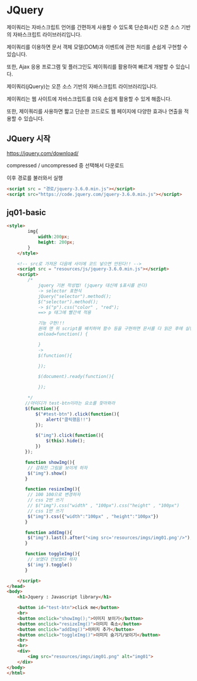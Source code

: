 # JQuery

제이쿼리는 자바스크립트 언어를 간편하게 사용할 수 있도록 단순화시킨 오픈 소스 기반의 자바스크립트 라이브러리입니다.

제이쿼리를 이용하면 문서 객체 모델(DOM)과 이벤트에 관한 처리를 손쉽게 구현할 수 있습니다.

또한, Ajax 응용 프로그램 및 플러그인도 제이쿼리를 활용하여 빠르게 개발할 수 있습니다.



제이쿼리(jQuery)는 오픈 소스 기반의 자바스크립트 라이브러리입니다.

제이쿼리는 웹 사이트에 자바스크립트를 더욱 손쉽게 활용할 수 있게 해줍니다.

또한, 제이쿼리를 사용하면 짧고 단순한 코드로도 웹 페이지에 다양한 효과나 연출을 적용할 수 있습니다.



## JQuery 시작

https://jquery.com/download/

compressed / uncompressed 중 선택해서 다운로드

이후 경로를 불러와서 실행

```html
<script src = "경로/jquery-3.6.0.min.js"></script>		
<script src="https://code.jquery.com/jquery-3.6.0.min.js"></script>
```





## jq01-basic

```html
<style>
        img{
            width:200px;
            height: 200px;
        }
    </style>

    <!-- src로 가져온 다음에 사이에 코드 넣으면 안된다!! -->
    <script src = "resources/js/jquery-3.6.0.min.js"></script>
    <script>
        /*
            jquery 기본 작성법! (jquery 대신에 $표시를 쓴다)
            -> selector 표현식
            jQuery("selector").method();
            $("selector").method();
            -> $("p").css("color" , "red");
            ==> p 태그에 빨간색 적용

            기능 구현!!!
            원래 맨 위 script를 배치하여 함수 등을 구현하면 문서를 다 읽은 후에 실행 가능
            onload=function() {

            }
            -> 
            $(function(){

            });

            $(document).ready(function(){

            });

        */
       //아이디가 test-btn이라는 요소를 찾아와라
       $(function(){
           $("#test-btn").click(function(){
               alert("클릭했음!!")
           });  

           $("img").click(function(){
               $(this).hide();
           })
       });

       function showImg(){
        // 감춰진 그림을 보이게 하자
        $("img").show()
       }

       function resizeImg(){
        // 100 100으로 변경하자
        // css 2번 쓰기
        // $("img").css("width" , "100px").css("height" , "100px")
        // css 1번 쓰기
        $("img").css({"width":"100px" , "height":"100px"})
       }

       function addImg(){
        $("img").last().after("<img src='resources/imgs/img01.png'/>");
       }

       function toggleImg(){
        // 보였다 안보였다 하자
        $('img').toggle()
       }

    </script>
</head>
<body>
    <h1>Jquery : Javascript library</h1>

    <button id="test-btn">click me</button>
    <br>
    <button onclick="showImg();">이미지 보이기</button>
    <button onclick="resizeImg()">이미지 축소</button>
    <button onclick="addImg()">이미지 추가</button>
    <button onclick="toggleImg()">이미지 숨기기/보이기</button>
    <br>
    <br>
    <div>
        <img src="resources/imgs/img01.png" alt="img01">
    </div>
</body>
</html>
```

